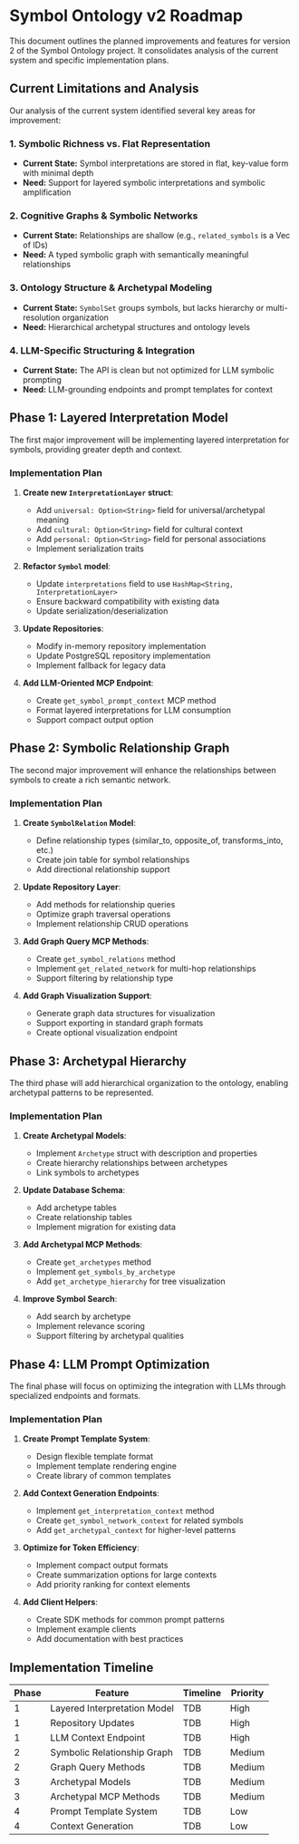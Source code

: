 # Symbol Ontology v2 Roadmap

This document outlines the planned improvements and features for version 2 of the Symbol Ontology project. It consolidates analysis of the current system and specific implementation plans.

## Current Limitations and Analysis

Our analysis of the current system identified several key areas for improvement:

### 1. Symbolic Richness vs. Flat Representation

- **Current State:** Symbol interpretations are stored in flat, key-value form with minimal depth
- **Need:** Support for layered symbolic interpretations and symbolic amplification

### 2. Cognitive Graphs & Symbolic Networks

- **Current State:** Relationships are shallow (e.g., `related_symbols` is a Vec of IDs)
- **Need:** A typed symbolic graph with semantically meaningful relationships

### 3. Ontology Structure & Archetypal Modeling

- **Current State:** `SymbolSet` groups symbols, but lacks hierarchy or multi-resolution organization
- **Need:** Hierarchical archetypal structures and ontology levels

### 4. LLM-Specific Structuring & Integration

- **Current State:** The API is clean but not optimized for LLM symbolic prompting
- **Need:** LLM-grounding endpoints and prompt templates for context

## Phase 1: Layered Interpretation Model

The first major improvement will be implementing layered interpretation for symbols, providing greater depth and context.

### Implementation Plan

1. **Create new `InterpretationLayer` struct**:

   - Add `universal: Option<String>` field for universal/archetypal meaning
   - Add `cultural: Option<String>` field for cultural context
   - Add `personal: Option<String>` field for personal associations
   - Implement serialization traits

2. **Refactor `Symbol` model**:

   - Update `interpretations` field to use `HashMap<String, InterpretationLayer>`
   - Ensure backward compatibility with existing data
   - Update serialization/deserialization

3. **Update Repositories**:

   - Modify in-memory repository implementation
   - Update PostgreSQL repository implementation
   - Implement fallback for legacy data

4. **Add LLM-Oriented MCP Endpoint**:
   - Create `get_symbol_prompt_context` MCP method
   - Format layered interpretations for LLM consumption
   - Support compact output option

## Phase 2: Symbolic Relationship Graph

The second major improvement will enhance the relationships between symbols to create a rich semantic network.

### Implementation Plan

1. **Create `SymbolRelation` Model**:

   - Define relationship types (similar_to, opposite_of, transforms_into, etc.)
   - Create join table for symbol relationships
   - Add directional relationship support

2. **Update Repository Layer**:

   - Add methods for relationship queries
   - Optimize graph traversal operations
   - Implement relationship CRUD operations

3. **Add Graph Query MCP Methods**:

   - Create `get_symbol_relations` method
   - Implement `get_related_network` for multi-hop relationships
   - Support filtering by relationship type

4. **Add Graph Visualization Support**:
   - Generate graph data structures for visualization
   - Support exporting in standard graph formats
   - Create optional visualization endpoint

## Phase 3: Archetypal Hierarchy

The third phase will add hierarchical organization to the ontology, enabling archetypal patterns to be represented.

### Implementation Plan

1. **Create Archetypal Models**:

   - Implement `Archetype` struct with description and properties
   - Create hierarchy relationships between archetypes
   - Link symbols to archetypes

2. **Update Database Schema**:

   - Add archetype tables
   - Create relationship tables
   - Implement migration for existing data

3. **Add Archetypal MCP Methods**:

   - Create `get_archetypes` method
   - Implement `get_symbols_by_archetype`
   - Add `get_archetype_hierarchy` for tree visualization

4. **Improve Symbol Search**:
   - Add search by archetype
   - Implement relevance scoring
   - Support filtering by archetypal qualities

## Phase 4: LLM Prompt Optimization

The final phase will focus on optimizing the integration with LLMs through specialized endpoints and formats.

### Implementation Plan

1. **Create Prompt Template System**:

   - Design flexible template format
   - Implement template rendering engine
   - Create library of common templates

2. **Add Context Generation Endpoints**:

   - Implement `get_interpretation_context` method
   - Create `get_symbol_network_context` for related symbols
   - Add `get_archetypal_context` for higher-level patterns

3. **Optimize for Token Efficiency**:

   - Implement compact output formats
   - Create summarization options for large contexts
   - Add priority ranking for context elements

4. **Add Client Helpers**:
   - Create SDK methods for common prompt patterns
   - Implement example clients
   - Add documentation with best practices

## Implementation Timeline

| Phase | Feature                      | Timeline | Priority |
| ----- | ---------------------------- | -------- | -------- |
| 1     | Layered Interpretation Model | TDB      | High     |
| 1     | Repository Updates           | TDB      | High     |
| 1     | LLM Context Endpoint         | TDB      | High     |
| 2     | Symbolic Relationship Graph  | TDB      | Medium   |
| 2     | Graph Query Methods          | TDB      | Medium   |
| 3     | Archetypal Models            | TDB      | Medium   |
| 3     | Archetypal MCP Methods       | TDB      | Medium   |
| 4     | Prompt Template System       | TDB      | Low      |
| 4     | Context Generation           | TDB      | Low      |
